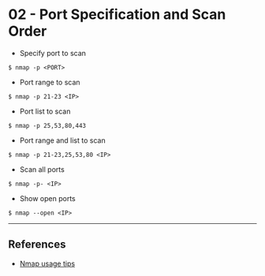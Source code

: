 # 02 - Port Specification and Scan Order

- Specify port to scan

`$ nmap -p <PORT>`

- Port range to scan

`$ nmap -p 21-23 <IP>`

- Port list to scan

`$ nmap -p 25,53,80,443`

- Port range and list to scan

`$ nmap -p 21-23,25,53,80 <IP>`

- Scan all ports

`$ nmap -p- <IP>`

- Show open ports

`$ nmap --open <IP>`

---
## References

- [Nmap usage tips](https://miloserdov.org/?p=3639)